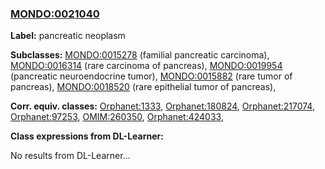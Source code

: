 
### [MONDO:0021040](http://purl.obolibrary.org/obo/MONDO_0021040)
**Label:** pancreatic neoplasm

**Subclasses:** [MONDO:0015278](http://purl.obolibrary.org/obo/MONDO_0015278) (familial pancreatic carcinoma), [MONDO:0016314](http://purl.obolibrary.org/obo/MONDO_0016314) (rare carcinoma of pancreas), [MONDO:0019954](http://purl.obolibrary.org/obo/MONDO_0019954) (pancreatic neuroendocrine tumor), [MONDO:0015882](http://purl.obolibrary.org/obo/MONDO_0015882) (rare tumor of pancreas), [MONDO:0018520](http://purl.obolibrary.org/obo/MONDO_0018520) (rare epithelial tumor of pancreas), 

**Corr. equiv. classes:** [Orphanet:1333](http://www.orpha.net/ORDO/Orphanet_1333), [Orphanet:180824](http://www.orpha.net/ORDO/Orphanet_180824), [Orphanet:217074](http://www.orpha.net/ORDO/Orphanet_217074), [Orphanet:97253](http://www.orpha.net/ORDO/Orphanet_97253), [OMIM:260350](http://purl.obolibrary.org/obo/OMIM_260350), [Orphanet:424033](http://www.orpha.net/ORDO/Orphanet_424033), 

**Class expressions from DL-Learner:**

No results from DL-Learner...



